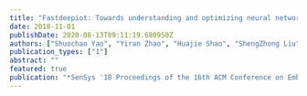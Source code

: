 ```yaml
---
title: "Fastdeepiot: Towards understanding and optimizing neural network execution time on mobile and embedded devices"
date: 2018-11-01
publishDate: 2020-08-13T09:11:19.680950Z
authors: ["Shuochao Yao", "Yiran Zhao", "Huajie Shao", "ShengZhong Liu", "Dongxin Liu", "Lu Su", "Tarek Abdelzaher"]
publication_types: ["1"]
abstract: ""
featured: true
publication: "*SenSys '18 Proceedings of the 16th ACM Conference on Embedded Networked Sensor Systems*"
---
```


